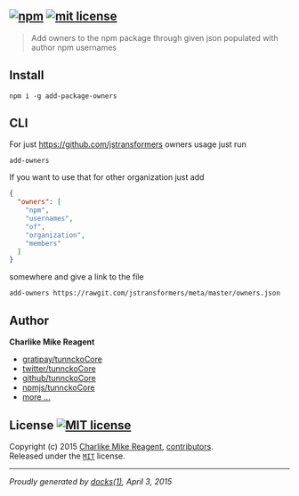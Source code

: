 ## [![npm][npmjs-img]][npmjs-url] [![mit license][license-img]][license-url]

> Add owners to the npm package through given json populated with author npm usernames

## Install
```
npm i -g add-package-owners
```

## CLI
For just https://github.com/jstransformers owners usage just run
```
add-owners
```

If you want to use that for other organization just add
```json
{
  "owners": [
    "npm",
    "usernames",
    "of",
    "organization",
    "members"
  ]
}
```
somewhere and give a link to the file

```
add-owners https://rawgit.com/jstransformers/meta/master/owners.json
```


## Author
**Charlike Mike Reagent**
+ [gratipay/tunnckoCore][author-gratipay]
+ [twitter/tunnckoCore][author-twitter]
+ [github/tunnckoCore][author-github]
+ [npmjs/tunnckoCore][author-npmjs]
+ [more ...][contrib-more]


## License [![MIT license][license-img]][license-url]
Copyright (c) 2015 [Charlike Mike Reagent][contrib-more], [contributors][contrib-graf].  
Released under the [`MIT`][license-url] license.


[npmjs-url]: http://npm.im/add-package-owners
[npmjs-img]: https://img.shields.io/npm/v/add-package-owners.svg?style=flat&label=add-package-owners

[coveralls-url]: https://coveralls.io/r/tunnckoCore/add-package-owners?branch=master
[coveralls-img]: https://img.shields.io/coveralls/tunnckoCore/add-package-owners.svg?style=flat

[license-url]: https://github.com/tunnckoCore/add-package-owners/blob/master/license.md
[license-img]: https://img.shields.io/badge/license-MIT-blue.svg?style=flat

[travis-url]: https://travis-ci.org/tunnckoCore/add-package-owners
[travis-img]: https://img.shields.io/travis/tunnckoCore/add-package-owners.svg?style=flat

[daviddm-url]: https://david-dm.org/tunnckoCore/add-package-owners
[daviddm-img]: https://img.shields.io/david/tunnckoCore/add-package-owners.svg?style=flat

[author-gratipay]: https://gratipay.com/tunnckoCore
[author-twitter]: https://twitter.com/tunnckoCore
[author-github]: https://github.com/tunnckoCore
[author-npmjs]: https://npmjs.org/~tunnckocore

[contrib-more]: http://j.mp/1stW47C
[contrib-graf]: https://github.com/tunnckoCore/add-package-owners/graphs/contributors

***

_Proudly generated by [docks(1)](https://github.com/tunnckoCore), April 3, 2015_